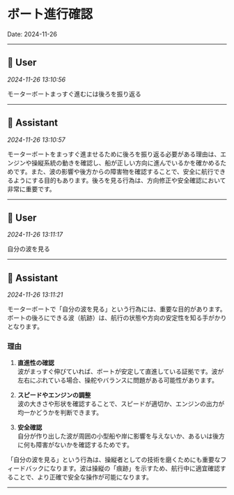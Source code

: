 # ボート進行確認

Date: 2024-11-26

---

## 👤 User
*2024-11-26 13:10:56*

モーターボートまっすぐ進むには後ろを振り返る

---

## 🤖 Assistant
*2024-11-26 13:10:57*

モーターボートをまっすぐ進ませるために後ろを振り返る必要がある理由は、エンジンや操縦系統の動きを確認し、船が正しい方向に進んでいるかを確かめるためです。また、波の影響や後方からの障害物を確認することで、安全に航行できるようにする目的もあります。後ろを見る行為は、方向修正や安全確認において非常に重要です。

---

## 👤 User
*2024-11-26 13:11:17*

自分の波を見る

---

## 🤖 Assistant
*2024-11-26 13:11:21*

モーターボートで「自分の波を見る」という行為には、重要な目的があります。ボートの後ろにできる波（航跡）は、航行の状態や方向の安定性を知る手がかりとなります。

### 理由
1. **直進性の確認**  
   波がまっすぐ伸びていれば、ボートが安定して直進している証拠です。波が左右にぶれている場合、操舵やバランスに問題がある可能性があります。

2. **スピードやエンジンの調整**  
   波の大きさや形状を確認することで、スピードが適切か、エンジンの出力が均一かどうかを判断できます。

3. **安全確認**  
   自分が作り出した波が周囲の小型船や岸に影響を与えないか、あるいは後方に何も障害がないかを確認するためです。

「自分の波を見る」という行為は、操縦者としての技術を磨くためにも重要なフィードバックになります。波は操縦の「痕跡」を示すため、航行中に適宜確認することで、より正確で安全な操作が可能になります。

---

